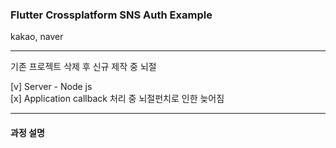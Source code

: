 ### Flutter Crossplatform SNS Auth Example
kakao, naver

---
    
   
기존 프로젝트 삭제 후 신규 제작 중 뇌절  

[v] Server - Node js    
[x] Application
    callback 처리 중 뇌절펀치로 인한 늦어짐


---
#### 과정 설명
